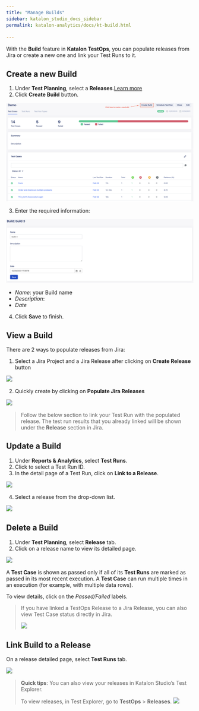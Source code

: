 ```yaml
---
title: "Manage Builds" 
sidebar: katalon_studio_docs_sidebar
permalink: katalon-analytics/docs/kt-build.html

---
```


With the **Build** feature in **Katalon TestOps**, you can populate releases from Jira or create a new one and link your Test Runs to it.

## Create a new Build

1. Under **Test Planning**, select a **Releases**.[Learn more](https://docs.katalon.com/katalon-analytics/docs/kt-jira-release.html) 
2. Click **Create Build** button.

<img src="https://raw.githubusercontent.com/katalon-studio/docs-images/testops-new/katalon-analytics/docs/build/build-create.png" width="" height="">

3. Enter the required information: 

<img src="https://raw.githubusercontent.com/katalon-studio/docs-images/testops-new/katalon-analytics/docs/build/build-info.png" width="" height="">

- *Name*: your Build name
- *Description*: 
- *Date*

4. Click **Save** to finish.

## View a Build  

There are 2 ways to populate releases from Jira:  
1. Select a Jira Project and a Jira Release after clicking on **Create Release** button 

<img src="https://raw.githubusercontent.com/katalon-studio/docs-images/master/katalon-analytics/docs/release/release-create-jira.png" width="" height="">


2. Quickly create by clicking on **Populate Jira Releases** 

<img src="https://raw.githubusercontent.com/katalon-studio/docs-images/master/katalon-analytics/docs/release/release-populate-jira.png" width="" height="">

> Follow the below section to link your Test Run with the populated release. The test run results that you already linked will be shown under the **Release** section in Jira.


##  Update a Build 

1. Under **Reports & Analytics**, select **Test Runs**.
2. Click to select a Test Run ID. 
3. In the detail page of a Test Run, click on **Link to a Release**.

<img src="https://raw.githubusercontent.com/katalon-studio/docs-images/master/katalon-analytics/docs/release/release-link-test-run.png" width="" height="">

4. Select a release from the drop-down list.

<img src="https://raw.githubusercontent.com/katalon-studio/docs-images/master/katalon-analytics/docs/release/release-link-menu.png" width="" height="">


## Delete a Build 

1. Under **Test Planning**, select **Release** tab.
2. Click on a release name to view its detailed page. 

![](https://raw.githubusercontent.com/katalon-studio/docs-images/master/katalon-analytics/docs/release/release-detail.png)

A **Test Case** is shown as passed only if all of its **Test Runs** are marked as passed in its most recent execution. A **Test Case** can run multiple times in an execution (for example, with multiple data rows).

To view details, click on the *Passed/Failed* labels.

> If you have linked a TestOps Release to a Jira Release, you can also view Test Case status directly in Jira.
>
> ![](https://github.com/katalon-studio/docs-images/raw/master/katalon-analytics/docs/jira-ka-configure/jira-release-result-example.JPG)


##  Link Build to a Release 

On a release detailed page, select **Test Runs** tab.

<img src="https://raw.githubusercontent.com/katalon-studio/docs-images/master/katalon-analytics/docs/release/release-test-run-history.png" width="" height="">


> **Quick tips**: You can also view your releases in Katalon Studio’s Test Explorer.
>
> To view releases, in Test Explorer, go to **TestOps** > **Releases**.
> <img src="https://github.com/katalon-studio/docs-images/raw/master/katalon-analytics/docs/release/view-release-ks.png" width="" height="">


